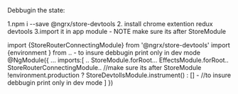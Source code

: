 Debbugin the state:

1.npm i --save @ngrx/store-devtools
2. install chrome extention redux devtools
3.import it in app module - NOTE make sure its after StoreModule

import {StoreRouterConnectingModule} from '@ngrx/store-devtools'
import {environment } from .. - to insure debbugin print only in dev mode
@NgModule({
    ...
    imports:[
        ..
        StoreModule.forRoot...
        EffectsModule.forRoot..
        StoreRouterConnectingModule..
        //make sure its after StoreModule
        !environment.production ? StoreDevtollsModule.instrument() : [] - //to insure debbugin print only in dev mode
    ]
})